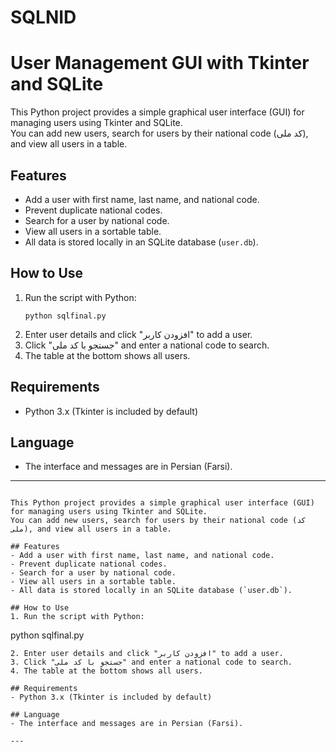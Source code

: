 # SQLNID
# User Management GUI with Tkinter and SQLite

This Python project provides a simple graphical user interface (GUI) for managing users using Tkinter and SQLite.  
You can add new users, search for users by their national code (کد ملی), and view all users in a table.

## Features
- Add a user with first name, last name, and national code.
- Prevent duplicate national codes.
- Search for a user by national code.
- View all users in a sortable table.
- All data is stored locally in an SQLite database (`user.db`).

## How to Use
1. Run the script with Python:
   ```
   python sqlfinal.py
   ```
2. Enter user details and click "افزودن کاربر" to add a user.
3. Click "جستجو با کد ملی" and enter a national code to search.
4. The table at the bottom shows all users.

## Requirements
- Python 3.x (Tkinter is included by default)

## Language
- The interface and messages are in Persian (Farsi).

---
```# User Management GUI with Tkinter and SQLite

This Python project provides a simple graphical user interface (GUI) for managing users using Tkinter and SQLite.  
You can add new users, search for users by their national code (کد ملی), and view all users in a table.

## Features
- Add a user with first name, last name, and national code.
- Prevent duplicate national codes.
- Search for a user by national code.
- View all users in a sortable table.
- All data is stored locally in an SQLite database (`user.db`).

## How to Use
1. Run the script with Python:
   ```
   python sqlfinal.py
   ```
2. Enter user details and click "افزودن کاربر" to add a user.
3. Click "جستجو با کد ملی" and enter a national code to search.
4. The table at the bottom shows all users.

## Requirements
- Python 3.x (Tkinter is included by default)

## Language
- The interface and messages are in Persian (Farsi).

---
